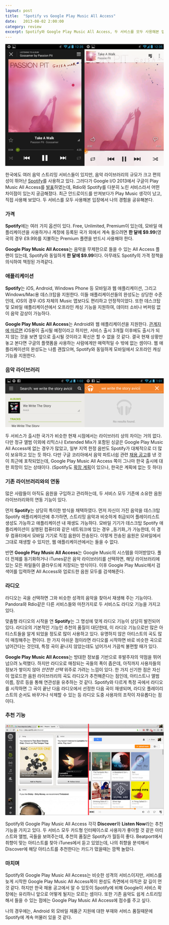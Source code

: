 ```yaml
---
layout: post
title:  "Spotify vs Google Play Music All Access"
date:   2013-08-02 2:00:00
category: review
excerpt: Spotify와 Google Play Music All Access, 두 서비스를 모두 사용해본 입장에서 나의 경험을 공유해본다.
---
```


![두 서비스의 Android 앱](/images/2013-08-02-spotify-vs-google-music-all-access.png)

한국에도 여러 음악 스트리밍 서비스들이 있지만, 음악 라이브러리의 규모가 크고 편의성이 뛰어난 [Spotify](https://www.spotify.com/uk/)를 사용하고 있다. 그러다가 Google I/O 2013에서 구글이 Play Music All Access를 [발표](http://www.theverge.com/2013/5/15/4333464/google-takes-on-spotify-with-google-play-music-all-access)하였는데, Rdio와 Spotify를 다분히 노린 서비스라서 어떤 차이점이 있는지 궁금해졌다. 최근 안드로이드를 만져보다가 Play Music 생각이 났고, 직접 사용해 보았다. 두 서비스를 모두 사용해본 입장에서 나의 경험을 공유해본다.

### 가격

**Spotify**에는 여러 가지 옵션이 있다. Free, Unlimited, Premium이 있는데, 모바일 애플리케이션을 사용하거나 계정에 등록된 국가 외에서 계속 들으려면 **한 달에 $9.99**(영국의 경우 £9.99)를 지불하는 Premium 플랜을 반드시 사용해야 한다.

**Google Play Music All Access**는 음악을 무제한으로 들을 수 있는 All Access 플랜이 있는데, Spotify와 동일하게 **한 달에 $9.99**이다. 아무래도 Spotify의 가격 정책을 의식하여 책정된 가격같다.


### 애플리케이션

**Spotify**는 iOS, Android, Windows Phone 등 모바일과 웹 애플리케이션, 그리고 Windows/Mac용 데스크탑을 지원한다. 이들 애플리케이션들의 완성도는 상당한 수준인데, iOS의 경우 iOS 자체의 Music 앱보다도 편리하고 안정적이었다. 또한 데스크탑 및 모바일 애플리케이션에서 오프라인 캐싱 기능을 지원하여, 데이터 소비나 버퍼링 없이 음악 감상이 가능하다.

**Google Play Music All Access**는 Android와 웹 애플리케이션을 지원한다. [관계자에 따르면](http://www.theverge.com/2013/5/30/4379862/google-play-music-all-access-coming-to-ios) iOS용이 출시될 예정이라고 하지만, 서비스 출시 3개월 이후에도 출시가 되지 않는 것을 보면 앞으로 출시될 것이라고 확신은 할 수 없을 것 같다. 결국 현재 상황만 놓고 본다면 구글의 플랫폼을 사용하는 사람에게만 매력적일 수 밖에 없는 셈이다. 웹 애플리케이션의 완성도는 나름 괜찮으며, Spotify와 동일하게 모바일에서 오프라인 캐싱 기능을 지원한다.


### 음악 라이브러리

![검색 결과](/images/2013-08-02-search-result.png)

두 서비스가 출시한 국가가 비슷한 현재 시점에서는 라이브러리 상의 차이는 거의 없다. 다만 정규 앨범 이외에 리믹스나 Extended Mix가 포함된 싱글은 Google Play Music All Access에 없는 경우가 많았고, 일부 지역 한정 음반도 Spotify가 대체적으로 더 많이 보유하고 있는 듯 하다. 다만 구글 코리아에서 음악 파트너쉽 관련 [채용 공고](https://www.google.com/about/jobs/search/#!t=jo&jid=2990001)를 낸 것이 최근에 포착되었는데, Google Play Music All Access 쪽이 그나마 한국 출시에 대한 희망이 있는 상태이다. (Spotify도 [확장 계획](http://blogs.wsj.com/digits/2013/04/16/spotify-expands-into-eight-new-markets/)이 있으나, 한국은 계획에 없는 듯 하다)


### 기존 라이브러리와의 연동

많은 사람들이 아직도 음원을 구입하고 관리하는데, 두 서비스 모두 기존에 소유한 음원 라이브러리와의 연동 기능이 있다.

먼저 **Spotify**는 상당히 특이한 방식을 채택하였다. 먼저 자신이 가진 음악을 데스크탑 Spotify 애플리케이션에 추가하면, 스트리밍 음악과 비슷하게 취급되어 플레이리스트 생성도 가능하고 애플리케이션 내 재생도 가능하다. 모바일 기기가 데스크탑 Spotify 애플리케이션이 실행된 컴퓨터와 같은 네트워크에 있는 경우 _동기화_가 가능한데, 이 경우 컴퓨터에서 모바일 기기로 직접 음원이 전송된다. 이렇게 전송된 음원은 모바일에서 그대로 재생할 수 있지만, 웹 애플리케이션에서는 들을 수 없다.

반면 **Google Play Music All Access**는 Google Music의 시스템을 이어받았다. 폴더 전체를 동기화하거나 iTunes같은 음악 라이브러리를 선택하면, 해당 라이브러리에 있는 모든 파일들이 클라우드에 저장되는 방식이다. 이후 Google Play Music에서 검색어를 입력하면 All Access와 업로드한 음원 모두를 검색해준다.


### 라디오

라디오는 곡을 선택하면 그와 비슷한 성격의 음악을 찾아서 재생해 주는 기능이다. Pandora와 Rdio같은 다른 서비스들와 마찬가지로 두 서비스도 라디오 기능을 가지고 있다.

맞춤형 라디오의 시작을 연 **Spotify**는 그 명성에 맞게 라디오 기능이 상당히 발전되어 있다. 라디오의 기본적인 기능인 추천의 품질이 대단한데, 이 라디오 기능으로만 많은 아티스트들을 알게 되었을 정도로 많이 사용하고 있다. 유명하지 않은 아티스트의 곡도 많이 매칭해주는 편이다. 한 가지 아쉬운 점이라면 라디오를 시작하면 바로 비슷한 곡으로 넘어간다는 것인데, 특정 곡이 끝나지 않았는데도 넘어가서 가끔씩 불편할 때가 있다.

**Google Play Music All Access**는 방대한 정보를 기반으로 후발주자의 약점을 뛰어넘으려 노력했다. 하지만 라디오로 매칭되는 곡들의 폭이 좁은데, 아직까지 사용자들의 정보가 쌓이지 않아 _안전한 선택_ 위주로 가려는 느낌이 있다. 한 가지 신기한 점은 자신이 업로드한 음원 라이브러리의 곡도 라디오가 추천해준다는 점인데, 아티스트나 앨범 이름, 장르 등을 통해 연관성을 유추하는 것 같다. Spotify와 다르게 특정 곡에서 라디오를 시작하면 그 곡이 끝난 다음 라디오에서 선정한 다음 곡이 재생되며, 라디오 플레이리스트의 순서도 바꾸거나 삭제할 수 있는 등 라디오 도중 사용자의 조작이 자유롭다는 점이다. 


### 추천 기능

![두 서비스의 추천 기능](/images/2013-08-02-discover-vs-listen-now.jpg)

Spotify와 Google Play Music All Access 각각 **Discover**와 **Listen Now**라는 추천 기능을 가지고 있다. 두 서비스 모두 카드형 인터페이스로 사용자가 좋아할 것 같은 아티스트와 앨범, 곡들을 보여주는데, 추천의 품질은 Spotify가 월등히 좋다. Beatport에서 취향이 맞는 아티스트를 찾아 iTunes에서 듣고 있었는데, 나의 취향을 분석해서 Discover에 해당 아티스트를 추천한다는 카드가 떴을때는 깜짝 놀랐다.


### 마치며

Spotify와 Google Play Music All Access는 비슷한 성격의 서비스이지만, 서비스를 늦게 시작한 Google Play Music All Access쪽이 완성도 측면에서 아직은 갈 길이 먼 것 같다. 하지만 한국 채용 공고에서 알 수 있듯이 Spotify에 비해 Google이 서비스 확장에는 유리하니 앞으로 어떻게 될지는 모르는 셈이다. 또한 기존 음악도 쉽게 스트리밍해서 들을 수 있는 점에는 Google Play Music All Access에 점수를 주고 싶다.

나의 경우에는, Android 외 모바일 제품군 지원에 대한 부재와 서비스 품질때문에 Spotify에 계속 머물러 있을 것 같다. 